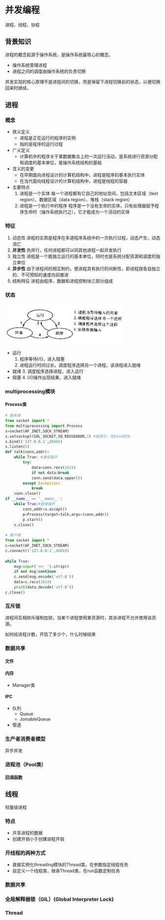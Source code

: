 # 并发编程
进程、线程、协程
## 背景知识
进程的概念起源于操作系统，是操作系统最核心的概念。  

- 操作系统管理进程
- 进程之间的调度由操作系统的负责切换

并发实现的核心原理不是进程间的切换，而是保留下进程切换前的状态，以便切换回来时继续。

## 进程
### 概念
- 狭义定义
	- 进程是正在运行的程序的实例
	- 指的是程序的运行过程
- 广义定义
	- 计算机中的程序关于某数据集合上的一次运行活动，是系统进行资源分配和调度的基本单位，是操作系统结构的基础
- 含义的变更
	- 在早期面向进程设计的计算机结构中，进程是程序的基本执行实体
	- 在当代面向线程设计的计算机结构中，进程是线程的容器
- 主要特点
	1. 进程是一个实体 每一个进程都有它自己的地址空间，包括文本区域（text region）、数据区域（data region）、堆栈（stack region）
	2. 进程是一个执行中的程序 程序是一个没有生命的实体，只有处理器赋予程序生命时（操作系统执行之），它才能成为一个活动的实体

### 特征
1. 动态性 进程的实质是程序在多道程序系统中的一次执行过程，动态产生，动态消亡
2. **并发性** 伪并行，任何进程都可以同其他进程一起并发执行
3. 独立性 进程是一个能独立运行的基本单位，同时也是系统分配资源和调度的独立单位
4. **异步性** 由于进程间的相互制约，使进程具有执行的间断性，即进程按各自独立的、不可预知的速度向前推进
5. 结构特征 进程由程序、数据和进程控制块三部分组成

### 状态
![](https://github.com/fangmingc/ChuannBlog/blob/master/Intermediate_Python/%E8%BF%9B%E7%A8%8B%E7%9A%84%E7%8A%B6%E6%80%81.png)
- 运行 
	1. 程序等待I/O，进入阻塞 
	2. 进程运行时间过长，调度程序选择另一个进程，该进程进入就绪
- 就绪 
	3. 调度程序选择进程，进入运行
- 阻塞
	4. I/O操作出现结果，进入就绪

### multiprocessing模块
#### Process类
```python
# 服务端
from socket import *
from multiprocessing import Process
s=socket(AF_INET,SOCK_STREAM)
s.setsockopt(SOL_SOCKET,SO_REUSEADDR,1) #就是它，在bind前加
s.bind(('127.0.0.1',8088))
s.listen(5)
def talk(conn,addr):
    while True: #通信循环
        try:
            data=conn.recv(1024)
            if not data:break
            conn.send(data.upper())
        except Exception:
            break
    conn.close()
if __name__ == '__main__':
    while True:#链接循环
        conn,addr=s.accept()
        p=Process(target=talk,args=(conn,addr))
        p.start()
    s.close()

# 客户端
from socket import *
c=socket(AF_INET,SOCK_STREAM)
c.connect(('127.0.0.1',8088))

while True:
    msg=input('>>: ').strip()
    if not msg:continue
    c.send(msg.encode('utf-8'))
    data=c.recv(1024)
    print(data.decode('utf-8'))
c.close()

```

### 互斥锁
进程间互相排斥强制加锁，当某个进程使用某资源时，其余进程不允许使用该资源。   


如何给进程计数，开启了多少个，什么时候结束

### 数据共享
#### 文件
#### 内存
- Manager类
#### IPC
- 队列
	- Queue
	- JoinableQueue
- 管道


### 生产者消费者模型
异步并发


### 进程池（Pool类）

#### 回调函数



## 线程
轻量级进程

### 特点
- 共享进程的数据
- 创建开销小于创建进程开销

### 开线程的两种方式
- 直接实例化threading模块的Thread类，在参数指定线程任务
- 自定义一个线程类，继承Thread类，在run函数定制任务

### 数据共享





### 全局解释器锁（GIL）(Global Interpreter Lock)
### Thread


